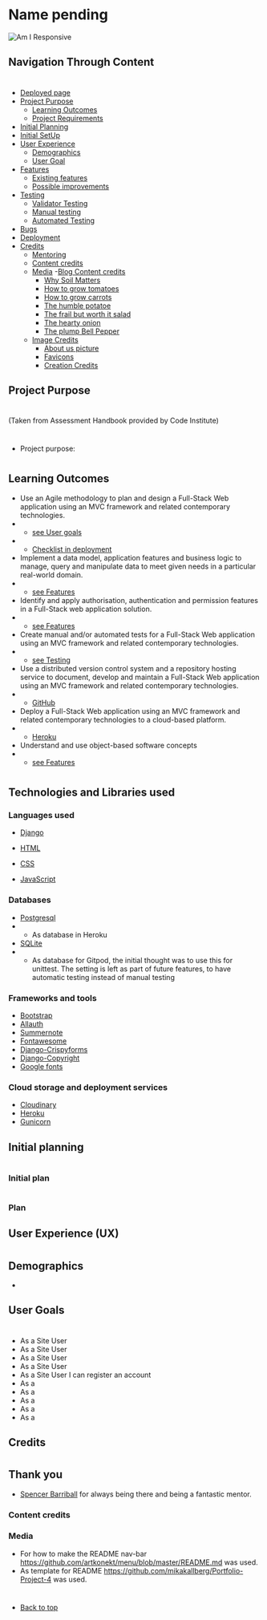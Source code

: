 # Name pending

![Am I Responsive]()
## Navigation Through Content
#
* [Deployed page]()
* [Project Purpose](#project-purpose)
    - [Learning Outcomes](#learning-outcomes)
    - [Project Requirements](#project-requirements)
* [Initial Planning](/deployment.md)
* [Initial SetUp](/setup.md)
* [User Experience](#user-experience-ux)
    - [Demographics](#demographics)
    - [User Goal](#user-goals)
* [Features](/features.md)
   - [Existing features](/features.md#existing-features)
   - [Possible improvements](/features.md#features-left-to-implement)
* [Testing](/testing.md)
    - [Validator Testing](/testing.md#validator-testing)
    - [Manual testing](/testing.md#manual-testing)
    - [Automated Testing](/testing.md#automated-testing)
* [Bugs](/bugs.md)
* [Deployment](/deployment.md)
* [Credits](#credits)
    - [Mentoring](#mentoring)
    - [Content credits](#content-credits)
    - [Media](/credits.md)
      -[Blog Content credits](/credits.md#blog-content-credits)
        - [Why Soil Matters](/credits.md#why-soil-matters)
        - [How to grow tomatoes](/credits.md#how-to-grow-tomatoes)
        - [How to grow carrots](/credits.md#how-to-grow-carrots)
        - [The humble potatoe](/credits.md#the-humble-potatoe)
        - [The frail but worth it salad](/credits.md#the-frail-but-worth-it-salad)
        - [The hearty onion](/credits.md#the-hearty-onion)
        - [The plump Bell Pepper](/credits.md#the-plump-bell-pepper)
     - [Image Credits](/credits.md#image-credits)
        - [About us picture](/credits.md#about-us-picture)
        - [Favicons](/credits.md#favicons)
        - [Creation Credits](/credits.md#creation-credits)

## Project Purpose
#
(Taken from Assessment Handbook provided by Code Institute)
#
- Project purpose:
  
#
## Learning Outcomes
- Use an Agile methodology to plan and design a Full-Stack Web application using an MVC framework and related contemporary technologies.
- - [see User goals](#user-goals)
- - [Checklist in deployment](/deployment.md)
- Implement a data model, application features and business logic to manage, query and manipulate data to meet given needs in a particular real-world domain.
- - [see Features](/features.md)
- Identify and apply authorisation, authentication and permission features in a Full-Stack web application solution.
- - [see Features](/features.md)
- Create manual and/or automated tests for a Full-Stack Web application using an MVC framework and related contemporary technologies.
- - [see Testing](/testing.md)
- Use a distributed version control system and a repository hosting service to document, develop and maintain a Full-Stack Web application using an MVC framework and related contemporary technologies.
- - [GitHub](https://github.com)
- Deploy a Full-Stack Web application using an MVC framework and related contemporary technologies to a cloud-based platform.
- - [Heroku](https://www.heroku.com/)
- Understand and use object-based software concepts
- - [see Features](/features.md)

#
## Technologies and Libraries used

### Languages used
- [Django](https://www.djangoproject.com/) 

- [HTML](https://www.w3schools.com/html/html_intro.asp)

- [CSS](https://www.w3schools.com/css/css_intro.asp)

- [JavaScript](https://developer.mozilla.org/en-US/docs/Learn/JavaScript/First_steps/What_is_JavaScript)

### Databases
- [Postgresql](https://www.postgresql.org/)
- - As database in Heroku
- [SQLite](https://www.sqlite.org/index.html)
- - As database for Gitpod, the initial thought was to use this for unittest.
  The setting is left as part of future features, to have automatic testing instead of manual testing

### Frameworks and tools
- [Bootstrap](https://getbootstrap.com/)
- [Allauth](https://django-allauth.readthedocs.io/en/latest/installation.html)
- [Summernote](https://summernote.org/)
- [Fontawesome](https://fontawesome.com/)
- [Django-Crispyforms](https://django-crispy-forms.readthedocs.io/en/latest/)
- [Django-Copyright](https://pypi.org/project/django-copyright/)
- [Google fonts](https://fonts.google.com/specimen/Playfair+Display?category=Serif,Sans+Serif#standard-styles)

### Cloud storage and deployment services
- [Cloudinary](https://cloudinary.com/)
- [Heroku](https://www.heroku.com/)
- [Gunicorn](https://gunicorn.org/)


## Initial planning
#
### Initial plan

#

#
### Plan


## User Experience (UX)
#
## Demographics
- 

## User Goals
#
- As a Site User 
- As a Site User 
- As a Site User 
- As a Site User 
- As a Site User I can register an account 
- As a 
- As a 
- As a 
- As a 
- As a 

## Credits
#
## Thank you
- [Spencer Barriball](https://github.com/5pence) for always being there and being a fantastic mentor.


### Content credits


### Media
- For how to make the README nav-bar https://github.com/artkonekt/menu/blob/master/README.md was used.
- As template for README https://github.com/mikakallberg/Portfolio-Project-4 was used.

#
* [Back to top](#)
#
